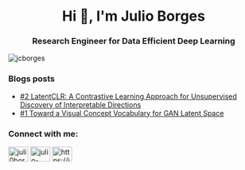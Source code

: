 <h1 align="center">Hi 👋, I'm Julio Borges</h1>
<h3 align="center">Research Engineer for Data Efficient Deep Learning</h3>

<p align="left"> <img src="https://komarev.com/ghpvc/?username=jcborges&label=Profile%20views&color=0e75b6&style=flat" alt="jcborges" /> </p>

### Blogs posts
<!-- BLOG-POST-LIST:START -->
- [#2 LatentCLR: A Contrastive Learning Approach for Unsupervised Discovery of Interpretable Directions](https://julioborges.de/blog/2021/10/15/latentclr.html)
- [#1 Toward a Visual Concept Vocabulary for GAN Latent Space](https://julioborges.de/blog/2021/10/14/gan-vocabulary.html)
<!-- BLOG-POST-LIST:END -->

<h3 align="left">Connect with me:</h3>
<p align="left">
<a href="https://twitter.com/juli0borges" target="blank"><img align="center" src="https://raw.githubusercontent.com/rahuldkjain/github-profile-readme-generator/master/src/images/icons/Social/twitter.svg" alt="juli0borges" height="30" width="40" /></a>
<a href="https://linkedin.com/in/julio-borges" target="blank"><img align="center" src="https://raw.githubusercontent.com/rahuldkjain/github-profile-readme-generator/master/src/images/icons/Social/linked-in-alt.svg" alt="julio-borges" height="30" width="40" /></a>
<a href="https://julioborges.de/blog" target="blank"><img align="center" src="https://raw.githubusercontent.com/rahuldkjain/github-profile-readme-generator/master/src/images/icons/Social/rss.svg" alt="https://julioborges.de/blog" height="30" width="40" /></a>
</p>
